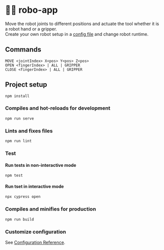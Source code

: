 # :mechanical_arm::robot: robo-app

Move the robot joints to different positions and actuate the tool whether it is a robot hand or a gripper.  
Create your own robot setup in a [config file](src/model/robotConfigs.json) and change robot runtime.

## Commands

```
MOVE <jointIndex> X<pos> Y<pos> Z<pos>
OPEN <fingerIndex> | ALL | GRIPPER
CLOSE <fingerIndex> | ALL | GRIPPER
```

## Project setup

```
npm install
```

### Compiles and hot-reloads for development

```
npm run serve
```

### Lints and fixes files

```
npm run lint
```

### Test

#### Run tests in non-interactive mode

```
npm test
```

#### Run tset in interactive mode

```
npx cypress open
```

### Compiles and minifies for production

```
npm run build
```

### Customize configuration

See [Configuration Reference](https://cli.vuejs.org/config/).
